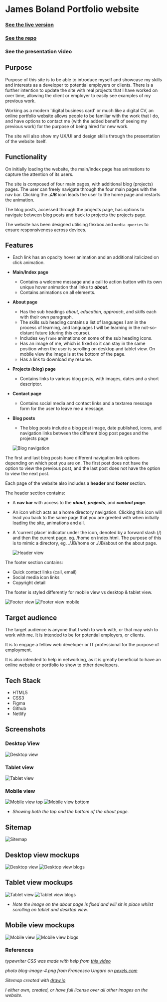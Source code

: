 # James Boland Portfolio website 

### [See the live version](https://dotslashjb.netlify.app)

### [See the repo](https://github.com/JRBoland/portfolio)

### See the presentation video



## Purpose

Purpose of this site is to be able to introduce myself and showcase my skills and interests as a developer to potential employers or clients. There is a further intention to update the site with real projects that I have worked on over time, allowing the client or employer to easily see examples of my previous work. 

Working as a modern 'digital business card' or much like a digital CV, an online portfolio website allows people to be familiar with the work that I do, and have options to contact me (with the added benefit of seeing my previous work) for the purpose of being hired for new work.

The site will also show my UX/UI and design skills through the presentation of the website itself.

## Functionality

On initially loading the website, the main/index page has animations to capture the attention of its users.

The site is composed of four main pages, with additional blog (projects) pages. The user can freely navigate through the four main pages with the nav bar. Clicking the ***./JB*** icon leads the user to the home page and restarts the animation. 

The blog posts, accessed through the projects page, has options to navigate between blog posts and back to projects the projects page.

The website has been designed utilising flexbox and ```media queries``` to ensure responsiveness across devices.

## Features

- Each link has an opacity hover animation and an additional italicized on click animation.

- **Main/Index page**
    - Contains a welcome message and a call to action button with its own unique hover animation that links to ***about***.
    - Contains animations on all elements.
- **About page**
    - Has the sub headings *about*, *education*, *approach*, and *skills* each with their own paragraph.
    - The skills sub heading contains a list of languages I am in the process of learning, and languages I will be learning in the not-so-distant future (during this course).
    - Includes ```keyframe``` animations on some of the sub heading icons.
    - Has an image of me, which is fixed so it can stay in the same position when the user is scrolling on desktop and tablet view. On mobile view the image is at the bottom of the page.
    - Has a link to download my resume.
- **Projects (blog) page**
    - Contains links to various blog posts, with images, dates and a short descriptor.
- **Contact page**
    - Contains social media and contact links and a textarea message form for the user to leave me a message.

- **Blog posts**
    - The blog posts include a blog post image, date published, icons, and navigation links between the different blog post pages and the projects page

    ![Blog navigation](./docs/blog_navigation.png)

The first and last blog posts have different navigation link options depending on which post you are on. The first post does not have the option to view the previous post, and the last post does not have the option to view the next post.

Each page of the website also includes a **header** and **footer** section.

The header section contains:
- A **nav bar** with access to the ***about***, ***projects***, and ***contact page***.
- An icon which acts as a home directory navigation. Clicking this icon will lead you back to the same page that you are greeted with when initially loading the site, animations and all.
- A 'current place' indicator under the icon, denoted by a forward slash (/) and then the current page. eg. /home on index.html. The purpose of this is to mimic a directory, eg. ./JB/home or ./JB/about on the about page.

   ![Header view](./docs/header_view.png)

The footer section contains:
- Quick contact links (call, email)
- Social media icon links
- Copyright detail

The footer is styled differently for mobile view vs desktop & tablet view.

![Footer view](./docs/footer_view.png)
![Footer view mobile](./docs/footer_view_mobile.png)

## Target audience

The target audience is anyone that I wish to work with, or that may wish to work with me. It is intended to be for potential employers, or clients. 

It is to engage a fellow web developer or IT professional for the purpose of employment.

It is also intended to help in networking, as it is greatly beneficial to have an online website or portfolio to show to other developers.



## Tech Stack

- HTML5
- CSS3
- Figma
- Github
- Netlify

## Screenshots
### Desktop View
![Desktop view](./docs/desktop_view_screenshot.png)

### Tablet view
![Tablet view](./docs/tablet_view_screenshot.png)

### Mobile view
![Mobile view top](./docs/mobile_view_screenshot_1.png)
![Mobile view bottom](../docs/mobile_view_screenshot_2.png)
- *Showing both the top and the bottom of the about page.*


## Sitemap
![Sitemap](./docs/sitemap.png)

## Desktop view mockups
![Desktop view](./docs/desktop_view.png)
![Desktop view blogs](./docs/desktop_view_blogs.png)

## Tablet view mockups
![Tablet view](./docs/tablet_view.png)
![Tablet view blogs](./docs/tablet_view_blogs.png)

- *Note the image on the about page is fixed and will sit in place whilst scrolling on tablet and desktop view.*



## Mobile view mockups
![Mobile view](./docs/mobile_view.png)
![Mobile view blogs](./docs/mobile_view_blogs.png)


### References

*typewriter CSS was made with help from [this video](https://www.youtube.com/watch?v=w1nhwUGsG6M&ab_channel=KevinPowell)*

*photo blog-image-4.png from Francesco Ungaro on [pexels.com](https://www.pexels.com/photo/close-up-photo-of-brown-seaweeds-3640403/)*

*Sitemap created with [draw.io](https://draw.io)*

*I either own, created, or have full license over all other images on the website.*